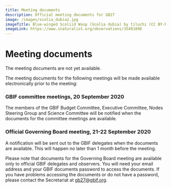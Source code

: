 ```yaml
---
title: Meeting documents
description: Official meeting documents for GB27
image: /images/scolia_dubia2.jpg
imageTitle: Blue-winged Scoliid Wasp (Scolia dubia) by tiluchi (CC BY-NC 4.0)
imageLink: https://www.inaturalist.org/observations/35491896
---
```


# Meeting documents

The meeting documents are not yet available. 

The meeting documents for the following meetings will be made available electronically prior to the meeting:

### GBIF committee meetings, 20 September 2020 ###

The members of the GBIF Budget Committee, Executive Committee, Nodes Steering Group and Science Committee will be notified when the documents for the committee meetings are available. 

### Official Governing Board meeting, 21-22 September 2020 ###

A notification will be sent out to the GBIF delegates when the documents are available. This will happen no later than 1 month before the meeting. 

Please note that documents for the Governing Board meeting are available only to official GBIF delegates and observers. You will need your email address and your GBIF documents password to access the documents. If you have problems accessing the documents or do not have a password, please contact the Secretariat at [gb27@gbif.org](mailto:gb27@gbif.org). 

